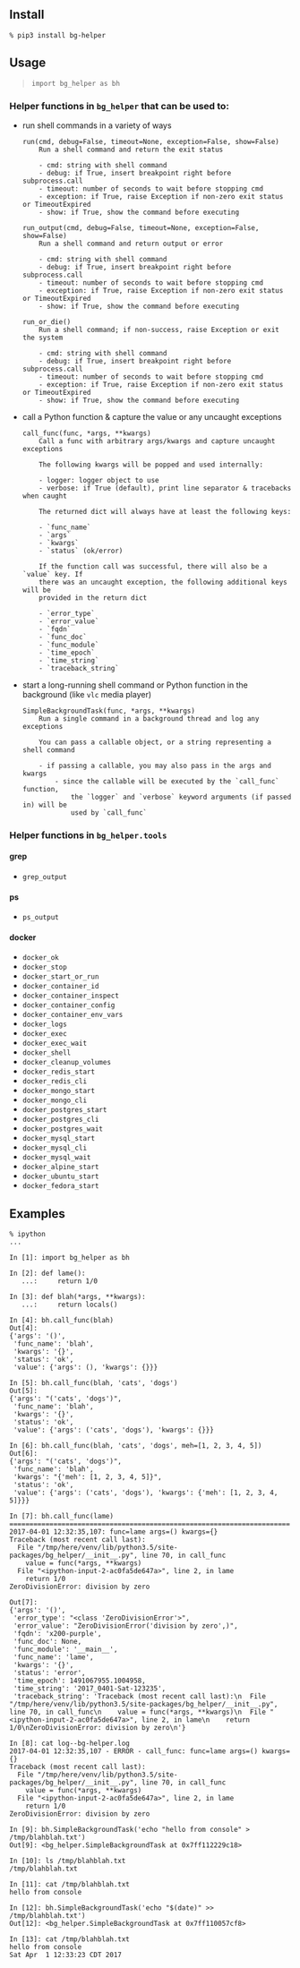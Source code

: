 
## Install

```
% pip3 install bg-helper
```

## Usage

> `import bg_helper as bh`

### Helper functions in `bg_helper` that can be used to:

- run shell commands in a variety of ways

    ```
    run(cmd, debug=False, timeout=None, exception=False, show=False)
        Run a shell command and return the exit status

        - cmd: string with shell command
        - debug: if True, insert breakpoint right before subprocess.call
        - timeout: number of seconds to wait before stopping cmd
        - exception: if True, raise Exception if non-zero exit status or TimeoutExpired
        - show: if True, show the command before executing

    run_output(cmd, debug=False, timeout=None, exception=False, show=False)
        Run a shell command and return output or error

        - cmd: string with shell command
        - debug: if True, insert breakpoint right before subprocess.call
        - timeout: number of seconds to wait before stopping cmd
        - exception: if True, raise Exception if non-zero exit status or TimeoutExpired
        - show: if True, show the command before executing

    run_or_die()
        Run a shell command; if non-success, raise Exception or exit the system

        - cmd: string with shell command
        - debug: if True, insert breakpoint right before subprocess.call
        - timeout: number of seconds to wait before stopping cmd
        - exception: if True, raise Exception if non-zero exit status or TimeoutExpired
        - show: if True, show the command before executing
    ```
- call a Python function & capture the value or any uncaught exceptions

    ```
    call_func(func, *args, **kwargs)
        Call a func with arbitrary args/kwargs and capture uncaught exceptions

        The following kwargs will be popped and used internally:

        - logger: logger object to use
        - verbose: if True (default), print line separator & tracebacks when caught

        The returned dict will always have at least the following keys:

        - `func_name`
        - `args`
        - `kwargs`
        - `status` (ok/error)

        If the function call was successful, there will also be a `value` key. If
        there was an uncaught exception, the following additional keys will be
        provided in the return dict

        - `error_type`
        - `error_value`
        - `fqdn`
        - `func_doc`
        - `func_module`
        - `time_epoch`
        - `time_string`
        - `traceback_string`
    ```
- start a long-running shell command or Python function in the background (like
  `vlc` media player)

    ```
    SimpleBackgroundTask(func, *args, **kwargs)
        Run a single command in a background thread and log any exceptions

        You can pass a callable object, or a string representing a shell command

        - if passing a callable, you may also pass in the args and kwargs
            - since the callable will be executed by the `call_func` function,
                the `logger` and `verbose` keyword arguments (if passed in) will be
                used by `call_func`
    ```

### Helper functions in `bg_helper.tools`

#### grep

- `grep_output`

#### ps

- `ps_output`

#### docker

- `docker_ok`
- `docker_stop`
- `docker_start_or_run`
- `docker_container_id`
- `docker_container_inspect`
- `docker_container_config`
- `docker_container_env_vars`
- `docker_logs`
- `docker_exec`
- `docker_exec_wait`
- `docker_shell`
- `docker_cleanup_volumes`
- `docker_redis_start`
- `docker_redis_cli`
- `docker_mongo_start`
- `docker_mongo_cli`
- `docker_postgres_start`
- `docker_postgres_cli`
- `docker_postgres_wait`
- `docker_mysql_start`
- `docker_mysql_cli`
- `docker_mysql_wait`
- `docker_alpine_start`
- `docker_ubuntu_start`
- `docker_fedora_start`

## Examples

```
% ipython
...

In [1]: import bg_helper as bh

In [2]: def lame():
   ...:     return 1/0

In [3]: def blah(*args, **kwargs):
   ...:     return locals()

In [4]: bh.call_func(blah)
Out[4]: 
{'args': '()',
 'func_name': 'blah',
 'kwargs': '{}',
 'status': 'ok',
 'value': {'args': (), 'kwargs': {}}}

In [5]: bh.call_func(blah, 'cats', 'dogs')
Out[5]: 
{'args': "('cats', 'dogs')",
 'func_name': 'blah',
 'kwargs': '{}',
 'status': 'ok',
 'value': {'args': ('cats', 'dogs'), 'kwargs': {}}}

In [6]: bh.call_func(blah, 'cats', 'dogs', meh=[1, 2, 3, 4, 5])
Out[6]: 
{'args': "('cats', 'dogs')",
 'func_name': 'blah',
 'kwargs': "{'meh': [1, 2, 3, 4, 5]}",
 'status': 'ok',
 'value': {'args': ('cats', 'dogs'), 'kwargs': {'meh': [1, 2, 3, 4, 5]}}}

In [7]: bh.call_func(lame)
======================================================================
2017-04-01 12:32:35,107: func=lame args=() kwargs={}
Traceback (most recent call last):
  File "/tmp/here/venv/lib/python3.5/site-packages/bg_helper/__init__.py", line 70, in call_func
    value = func(*args, **kwargs)
  File "<ipython-input-2-ac0fa5de647a>", line 2, in lame
    return 1/0
ZeroDivisionError: division by zero

Out[7]: 
{'args': '()',
 'error_type': "<class 'ZeroDivisionError'>",
 'error_value': "ZeroDivisionError('division by zero',)",
 'fqdn': 'x200-purple',
 'func_doc': None,
 'func_module': '__main__',
 'func_name': 'lame',
 'kwargs': '{}',
 'status': 'error',
 'time_epoch': 1491067955.1004958,
 'time_string': '2017_0401-Sat-123235',
 'traceback_string': 'Traceback (most recent call last):\n  File "/tmp/here/venv/lib/python3.5/site-packages/bg_helper/__init__.py", line 70, in call_func\n    value = func(*args, **kwargs)\n  File "<ipython-input-2-ac0fa5de647a>", line 2, in lame\n    return 1/0\nZeroDivisionError: division by zero\n'}

In [8]: cat log--bg-helper.log
2017-04-01 12:32:35,107 - ERROR - call_func: func=lame args=() kwargs={}
Traceback (most recent call last):
  File "/tmp/here/venv/lib/python3.5/site-packages/bg_helper/__init__.py", line 70, in call_func
    value = func(*args, **kwargs)
  File "<ipython-input-2-ac0fa5de647a>", line 2, in lame
    return 1/0
ZeroDivisionError: division by zero

In [9]: bh.SimpleBackgroundTask('echo "hello from console" > /tmp/blahblah.txt')
Out[9]: <bg_helper.SimpleBackgroundTask at 0x7ff112229c18>

In [10]: ls /tmp/blahblah.txt
/tmp/blahblah.txt

In [11]: cat /tmp/blahblah.txt
hello from console

In [12]: bh.SimpleBackgroundTask('echo "$(date)" >> /tmp/blahblah.txt')
Out[12]: <bg_helper.SimpleBackgroundTask at 0x7ff110057cf8>

In [13]: cat /tmp/blahblah.txt
hello from console
Sat Apr  1 12:33:23 CDT 2017
```
